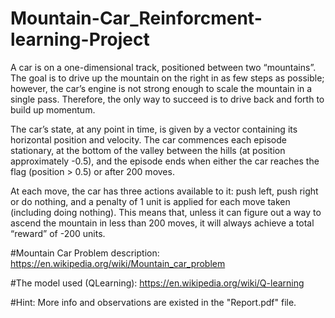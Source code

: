 # Mountain-Car_Reinforcment-learning-Project
A car is on a one-dimensional track, positioned between two “mountains”. 
The goal is to drive up the mountain on the right in as few steps as possible; however, the car’s engine is not strong enough to scale the mountain in a single pass. 
Therefore, the only way to succeed is to drive back and forth to build up momentum.

The car’s state, at any point in time, is given by a vector containing its horizontal position and velocity. 
The car commences each episode stationary, at the bottom of the valley between the hills (at position approximately -0.5), 
and the episode ends when either the car reaches the flag (position > 0.5) or after 200 moves.

At each move, the car has three actions available to it: push left, push right or do nothing, 
and a penalty of 1 unit is applied for each move taken (including doing nothing). 
This means that, unless it can figure out a way to ascend the mountain in less than 200 moves, it will always achieve a total “reward” of -200 units.

#Mountain Car Problem description: 
https://en.wikipedia.org/wiki/Mountain_car_problem

#The model used (QLearning): 
https://en.wikipedia.org/wiki/Q-learning

#Hint:
More info and observations are existed in the "Report.pdf" file.
